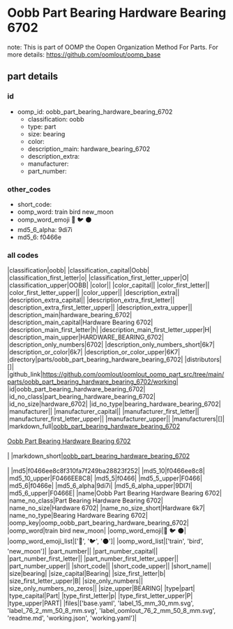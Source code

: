 # Oobb Part Bearing Hardware Bearing 6702  

note: This is part of OOMP the Oopen Organization Method For Parts. For more details: https://github.com/oomlout/oomp_base

##  part details





### id
* oomp_id: oobb_part_bearing_hardware_bearing_6702
  * classification: oobb
  * type: part
  * size: bearing
  * color: 
  * description_main: hardware_bearing_6702
  * description_extra: 
  * manufacturer: 
  * part_number: 

### other_codes
* short_code: 
* oomp_word: train bird new_moon
* oomp_word_emoji :train: :bird: :new_moon:
* md5_6_alpha: 9di7i
* md5_6: f0466e

### all codes 
|classification|oobb|
|classification_capital|Oobb|
|classification_first_letter|o|
|classification_first_letter_upper|O|
|classification_upper|OOBB|
|color||
|color_capital||
|color_first_letter||
|color_first_letter_upper||
|color_upper||
|description_extra||
|description_extra_capital||
|description_extra_first_letter||
|description_extra_first_letter_upper||
|description_extra_upper||
|description_main|hardware_bearing_6702|
|description_main_capital|Hardware Bearing 6702|
|description_main_first_letter|h|
|description_main_first_letter_upper|H|
|description_main_upper|HARDWARE_BEARING_6702|
|description_only_numbers|6702|
|description_only_numbers_short|6k7|
|description_or_color|6k7|
|description_or_color_upper|6K7|
|directory|parts/oobb_part_bearing_hardware_bearing_6702|
|distributors|[]|
|github_link|https://github.com/oomlout/oomlout_oomp_part_src/tree/main/parts/oobb_part_bearing_hardware_bearing_6702/working|
|id|oobb_part_bearing_hardware_bearing_6702|
|id_no_class|part_bearing_hardware_bearing_6702|
|id_no_size|hardware_6702|
|id_no_type|bearing_hardware_bearing_6702|
|manufacturer||
|manufacturer_capital||
|manufacturer_first_letter||
|manufacturer_first_letter_upper||
|manufacturer_upper||
|manufacturers|[]|
|markdown_full|[oobb_part_bearing_hardware_bearing_6702](https://github.com/oomlout/oomlout_oomp_part_src/tree/main/parts/oobb_part_bearing_hardware_bearing_6702/working)<br>[](https://github.com/oomlout/oomlout_oomp_part_src/tree/main/parts/oobb_part_bearing_hardware_bearing_6702/working)<br>[Oobb Part Bearing Hardware Bearing 6702](https://github.com/oomlout/oomlout_oomp_part_src/tree/main/parts/oobb_part_bearing_hardware_bearing_6702/working)<br><br>|
|markdown_short|[oobb_part_bearing_hardware_bearing_6702](https://github.com/oomlout/oomlout_oomp_part_src/tree/main/parts/oobb_part_bearing_hardware_bearing_6702/working)<br><br>|
|md5|f0466ee8c8f310fa7f249ba28823f252|
|md5_10|f0466ee8c8|
|md5_10_upper|F0466EE8C8|
|md5_5|f0466|
|md5_5_upper|F0466|
|md5_6|f0466e|
|md5_6_alpha|9di7i|
|md5_6_alpha_upper|9DI7I|
|md5_6_upper|F0466E|
|name|Oobb Part Bearing Hardware Bearing 6702|
|name_no_class|Part Bearing Hardware Bearing 6702|
|name_no_size|Hardware 6702|
|name_no_size_short|Hardware 6k7|
|name_no_type|Bearing Hardware Bearing 6702|
|oomp_key|oomp_oobb_part_bearing_hardware_bearing_6702|
|oomp_word|train bird new_moon|
|oomp_word_emoji|:train: :bird: :new_moon:|
|oomp_word_emoji_list|[':train:', ':bird:', ':new_moon:']|
|oomp_word_list|['train', 'bird', 'new_moon']|
|part_number||
|part_number_capital||
|part_number_first_letter||
|part_number_first_letter_upper||
|part_number_upper||
|short_code||
|short_code_upper||
|short_name||
|size|bearing|
|size_capital|Bearing|
|size_first_letter|b|
|size_first_letter_upper|B|
|size_only_numbers||
|size_only_numbers_no_zeros||
|size_upper|BEARING|
|type|part|
|type_capital|Part|
|type_first_letter|p|
|type_first_letter_upper|P|
|type_upper|PART|
|files|['base.yaml', 'label_15_mm_30_mm.svg', 'label_76_2_mm_50_8_mm.svg', 'label_oomlout_76_2_mm_50_8_mm.svg', 'readme.md', 'working.json', 'working.yaml']|
